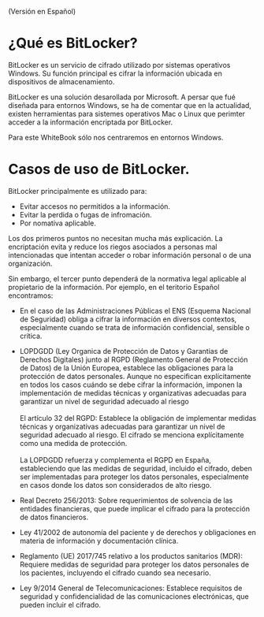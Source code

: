 (Versión en Español)

# ¿Qué es BitLocker?

BitLocker es un servicio de cifrado utilizado por sistemas operativos Windows. Su función principal es cifrar la información ubicada en dispositivos de almacenamiento.

BitLocker es una solución desarollada por Microsoft. A persar que fué diseñada para entornos Windows, se ha de comentar que en la actualidad, existen herramientas para sistemes operativos Mac o Linux que perimter acceder a la información encriptada por BitLocker.

Para este WhiteBook sólo nos centraremos en entornos Windows.

# Casos de uso de BitLocker.

BitLocker principalmente es utilizado para:

- Evitar accesos no permitidos a la información.
- Evitar la perdida o fugas de infromación.
- Por nomativa aplicable.

Los dos primeros puntos no necesitan mucha más explicación. La encriptación evita y reduce los riegos asociados a personas mal intencionadas que intentan acceder o robar información personal o de una organización.

Sin embargo, el tercer punto dependerá de la normativa legal aplicable al propietario de la información. Por ejemplo, en el teritorio Español encontramos:

- En el caso de las Administraciones Públicas el ENS (Esquema Nacional de Seguridad) obliga a cifrar la información en diversos contextos, especialmente cuando se trata de información confidencial, sensible o crítica.
 
- LOPDGDD (Ley Organica de Protección de Datos y Garantias de Derechos Digitales) junto al RGPD (Reglamento General de Protección de Datos) de la Unión Europea, establece las obligaciones para la protección de datos personales. Aunque no especifican explícitamente en todos los casos cuándo se debe cifrar la información, imponen la implementación de medidas técnicas y organizativas adecuadas para garantizar un nivel de seguridad adecuado al riesgo<br><br>
El artículo 32 del RGPD: Establece la obligación de implementar medidas técnicas y organizativas adecuadas para garantizar un nivel de seguridad adecuado al riesgo. El cifrado se menciona explícitamente como una medida de protección.<br><br>
La LOPDGDD refuerza y complementa el RGPD en España, estableciendo que las medidas de seguridad, incluido el cifrado, deben ser implementadas para proteger los datos personales, especialmente en casos donde los datos son considerados de alto riesgo.

- Real Decreto 256/2013: Sobre requerimientos de solvencia de las entidades financieras, que puede implicar el cifrado para la protección de datos financieros.

- Ley 41/2002 de autonomía del paciente y de derechos y obligaciones en materia de información y documentación clínica.

- Reglamento (UE) 2017/745 relativo a los productos sanitarios (MDR): Requiere medidas de seguridad para proteger los datos personales de los pacientes, incluyendo el cifrado cuando sea necesario.

- Ley 9/2014 General de Telecomunicaciones: Establece requisitos de seguridad y confidencialidad de las comunicaciones electrónicas, que pueden incluir el cifrado.



 






